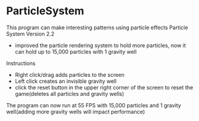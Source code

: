 ParticleSystem
==============

This program can make interesting patterns using particle effects
Particle System Version 2.2
 - improved the particle rendering system to hold more particles, now it can hold up to 15,000 particles with 1 gravity well

Instructions
  - Right click/drag adds particles to the screen
  - Left click creates an invisible gravity well 
  - click the reset button in the upper right corner of the screen to reset the game(deletes all particles and gravity wells)

The program can now run at 55 FPS with 15,000 particles and 1 gravity well(adding more gravity wells will impact performance)
